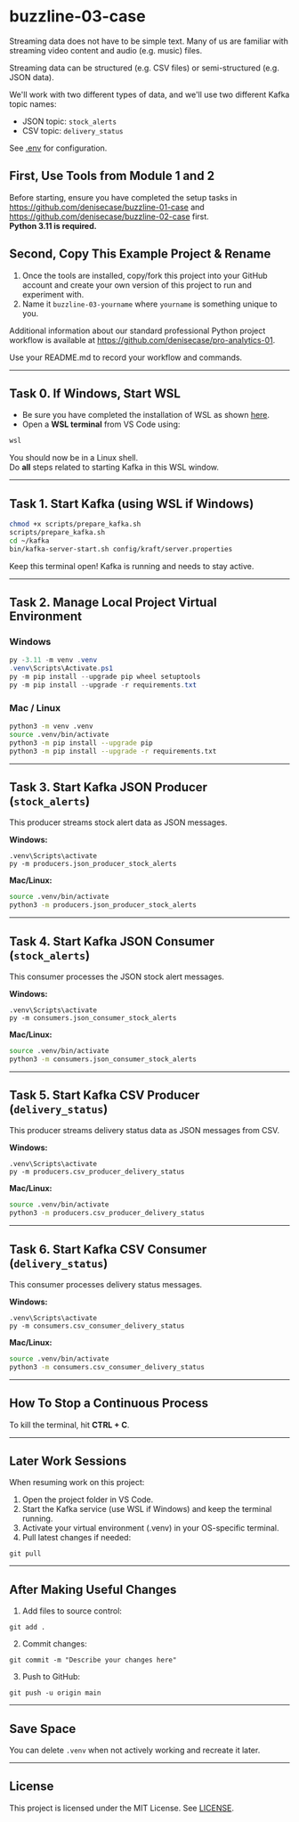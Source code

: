 # buzzline-03-case

Streaming data does not have to be simple text.
Many of us are familiar with streaming video content and audio (e.g. music) files.

Streaming data can be structured (e.g. CSV files) or
semi-structured (e.g. JSON data).

We'll work with two different types of data, and we'll use two different Kafka topic names:
- JSON topic: `stock_alerts`
- CSV topic: `delivery_status`

See [.env](.env) for configuration.

## First, Use Tools from Module 1 and 2

Before starting, ensure you have completed the setup tasks in
<https://github.com/denisecase/buzzline-01-case> and
<https://github.com/denisecase/buzzline-02-case> first.  
**Python 3.11 is required.**

## Second, Copy This Example Project & Rename

1. Once the tools are installed, copy/fork this project into your GitHub account
   and create your own version of this project to run and experiment with.
2. Name it `buzzline-03-yourname` where `yourname` is something unique to you.

Additional information about our standard professional Python project workflow is available at
<https://github.com/denisecase/pro-analytics-01>.

Use your README.md to record your workflow and commands.

---

## Task 0. If Windows, Start WSL

- Be sure you have completed the installation of WSL as shown [here](https://github.com/denisecase/pro-analytics-01/blob/main/01-machine-setup/03c-windows-install-python-git-vscode.md).
- Open a **WSL terminal** from VS Code using:

```powershell
wsl
```

You should now be in a Linux shell.  
Do **all** steps related to starting Kafka in this WSL window.

---

## Task 1. Start Kafka (using WSL if Windows)

```bash
chmod +x scripts/prepare_kafka.sh
scripts/prepare_kafka.sh
cd ~/kafka
bin/kafka-server-start.sh config/kraft/server.properties
```

Keep this terminal open! Kafka is running and needs to stay active.

---

## Task 2. Manage Local Project Virtual Environment

### Windows

```powershell
py -3.11 -m venv .venv
.venv\Scripts\Activate.ps1
py -m pip install --upgrade pip wheel setuptools
py -m pip install --upgrade -r requirements.txt
```

### Mac / Linux

```bash
python3 -m venv .venv
source .venv/bin/activate
python3 -m pip install --upgrade pip
python3 -m pip install --upgrade -r requirements.txt
```

---

## Task 3. Start Kafka JSON Producer (`stock_alerts`)

This producer streams stock alert data as JSON messages.

**Windows:**

```shell
.venv\Scripts\activate
py -m producers.json_producer_stock_alerts
```

**Mac/Linux:**

```bash
source .venv/bin/activate
python3 -m producers.json_producer_stock_alerts
```

---

## Task 4. Start Kafka JSON Consumer (`stock_alerts`)

This consumer processes the JSON stock alert messages.

**Windows:**

```shell
.venv\Scripts\activate
py -m consumers.json_consumer_stock_alerts
```

**Mac/Linux:**

```bash
source .venv/bin/activate
python3 -m consumers.json_consumer_stock_alerts
```

---

## Task 5. Start Kafka CSV Producer (`delivery_status`)

This producer streams delivery status data as JSON messages from CSV.

**Windows:**

```shell
.venv\Scripts\activate
py -m producers.csv_producer_delivery_status
```

**Mac/Linux:**

```bash
source .venv/bin/activate
python3 -m producers.csv_producer_delivery_status
```

---

## Task 6. Start Kafka CSV Consumer (`delivery_status`)

This consumer processes delivery status messages.

**Windows:**

```shell
.venv\Scripts\activate
py -m consumers.csv_consumer_delivery_status
```

**Mac/Linux:**

```bash
source .venv/bin/activate
python3 -m consumers.csv_consumer_delivery_status
```

---

## How To Stop a Continuous Process

To kill the terminal, hit **CTRL + C**.

---

## Later Work Sessions

When resuming work on this project:

1. Open the project folder in VS Code.
2. Start the Kafka service (use WSL if Windows) and keep the terminal running.
3. Activate your virtual environment (.venv) in your OS-specific terminal.
4. Pull latest changes if needed:

```shell
git pull
```

---

## After Making Useful Changes

1. Add files to source control:

```shell
git add .
```

2. Commit changes:

```shell
git commit -m "Describe your changes here"
```

3. Push to GitHub:

```shell
git push -u origin main
```

---

## Save Space

You can delete `.venv` when not actively working and recreate it later.

---

## License

This project is licensed under the MIT License. See [LICENSE](LICENSE.txt).

